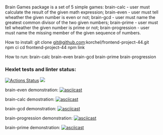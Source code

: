 Brain Games package is a set of 5 simple games:
brain-calc - user must calculate the result of the given math expression;
brain-even - user must tell wheather the given number is even or not;
brain-gcd - user must name the greatest common divisor of the two given numbers;
brain-prime - user must tell wheather the given number is prime or not;
brain-progression - user must name the missing member of the given sequence of numbers.

How to install:
git clone git@github.com:korchel/frontend-project-44.git
npm ci
cd frontend-project-44
npm link

How to run:
brain-calc
brain-even
brain-gcd
brain-prime
brain-progression

### Hexlet tests and linter status:
[![Actions Status](https://github.com/korchel/frontend-project-44/workflows/hexlet-check/badge.svg)](https://github.com/korchel/frontend-project-44/actions)
<a href="https://codeclimate.com/github/korchel/frontend-project-44/maintainability"><img src="https://api.codeclimate.com/v1/badges/f6d6a8f32231769002ff/maintainability" /></a>

brain-even demonstration:
[![asciicast](https://asciinema.org/a/oH4Tzc09wbiRuucAECA8WK43S.svg)](https://asciinema.org/a/oH4Tzc09wbiRuucAECA8WK43S)

brain-calc demostration:
[![asciicast](https://asciinema.org/a/GoGEofjcYeiKo4TW4qZWRHzjM.svg)](https://asciinema.org/a/GoGEofjcYeiKo4TW4qZWRHzjM)

brain-gcd demonstration:
[![asciicast](https://asciinema.org/a/wY2MgyxqZNOLNRcyFV2lwKb2w.svg)](https://asciinema.org/a/wY2MgyxqZNOLNRcyFV2lwKb2w)

brain-progression demonstration:
[![asciicast](https://asciinema.org/a/9HaVw1xlNWKGnBwbWe0MGbmQ2.svg)](https://asciinema.org/a/9HaVw1xlNWKGnBwbWe0MGbmQ2)

brain-prime demonstration:
[![asciicast](https://asciinema.org/a/RgsFeSQQuo1lBgv73BpYMiq9z.svg)](https://asciinema.org/a/RgsFeSQQuo1lBgv73BpYMiq9z)